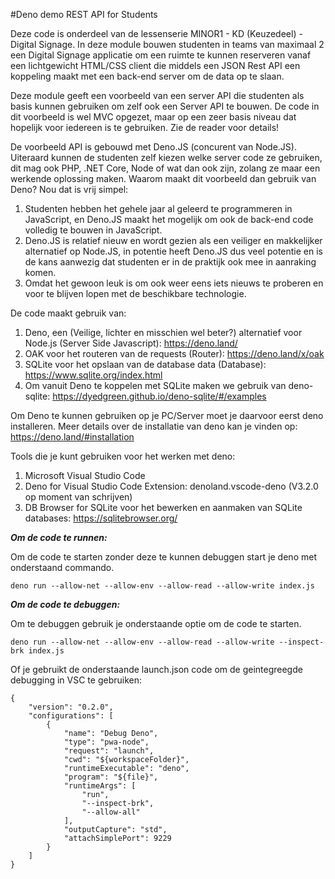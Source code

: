 #Deno demo REST API for Students

Deze code is onderdeel van de lessenserie MINOR1 - KD (Keuzedeel) - Digital Signage.
In deze module bouwen studenten in teams van maximaal 2 een Digital Signage applicatie om een ruimte te kunnen reserveren vanaf een lichtgewicht HTML/CSS client die middels een JSON Rest API een koppeling maakt met een back-end server om de data op te slaan.

Deze module geeft een voorbeeld van een server API die studenten als basis kunnen gebruiken om zelf ook een Server API te bouwen. De code in dit voorbeeld is wel MVC opgezet, maar op een zeer basis niveau dat hopelijk voor iedereen is te gebruiken. Zie de reader voor details!

De voorbeeld API is gebouwd met Deno.JS (concurent van Node.JS). Uiteraard kunnen de studenten zelf kiezen welke server code ze gebruiken, dit mag ook PHP, .NET Core, Node of wat dan ook zijn, zolang ze maar een werkende oplossing maken. Waarom maakt dit voorbeeld dan gebruik van Deno? Nou dat is vrij simpel:

1.  Studenten hebben het gehele jaar al geleerd te programmeren in JavaScript, en Deno.JS maakt het mogelijk om ook de back-end code volledig te bouwen in JavaScript.
2.  Deno.JS is relatief nieuw en wordt gezien als een veiliger en makkelijker alternatief op Node.JS, in potentie heeft Deno.JS dus veel potentie en is de kans aanwezig dat studenten er in de praktijk ook mee in aanraking komen.
3.  Omdat het gewoon leuk is om ook weer eens iets nieuws te proberen en voor te blijven lopen met de beschikbare technologie.


De code maakt gebruik van:

1.  Deno, een (Veilige, lichter en misschien wel beter?) alternatief voor Node.js (Server Side Javascript):  https://deno.land/
2.  OAK voor het routeren van de requests (Router): https://deno.land/x/oak
3.  SQLite voor het opslaan van de database data (Database): https://www.sqlite.org/index.html
4.  Om vanuit Deno te koppelen met SQLite maken we gebruik van deno-sqlite: https://dyedgreen.github.io/deno-sqlite/#/examples

Om Deno te kunnen gebruiken op je PC/Server moet je daarvoor eerst deno installeren.
Meer details over de installatie van deno kan je vinden op:
https://deno.land/#installation


Tools die je kunt gebruiken voor het werken met deno:
1.  Microsoft Visual Studio Code
2.  Deno for Visual Studio Code Extension: denoland.vscode-deno (V3.2.0 op moment van schrijven)
3.  DB Browser for SQLite voor het bewerken en aanmaken van SQLite databases: https://sqlitebrowser.org/




***Om de code te runnen:*** 

Om de code te starten zonder deze te kunnen debuggen start je deno met onderstaand commando.

```deno run --allow-net --allow-env --allow-read --allow-write index.js```

***Om de code te debuggen:***

Om te debuggen gebruik je onderstaande optie om de code te starten.

```deno run --allow-net --allow-env --allow-read --allow-write --inspect-brk index.js```

Of je gebruikt de onderstaande launch.json code om de geintegreegde debugging in VSC te gebruiken:
```
{
    "version": "0.2.0",
    "configurations": [
        {
            "name": "Debug Deno",
            "type": "pwa-node",
            "request": "launch",
            "cwd": "${workspaceFolder}",
            "runtimeExecutable": "deno",
            "program": "${file}",
            "runtimeArgs": [
                "run",
                "--inspect-brk",
                "--allow-all"
            ],
            "outputCapture": "std",
            "attachSimplePort": 9229
        }
    ]
}
```